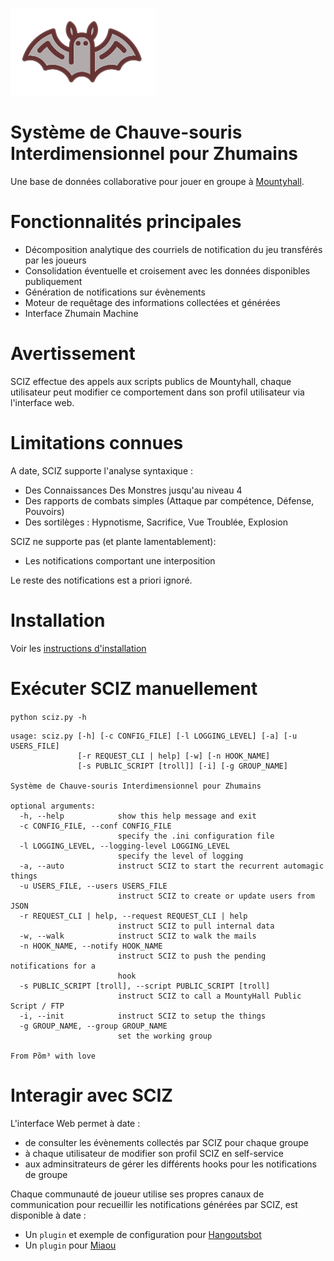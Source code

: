 ![SCIZ LOGO](web/public/images/sciz-logo-quarter.png)
# Système de Chauve-souris Interdimensionnel pour Zhumains

Une base de données collaborative pour jouer en groupe à [Mountyhall](https://www.mountyhall.com).

# Fonctionnalités principales

* Décomposition analytique des courriels de notification du jeu transférés par les joueurs
* Consolidation éventuelle et croisement avec les données disponibles publiquement
* Génération de notifications sur évènements
* Moteur de requêtage des informations collectées et générées
* Interface Zhumain Machine

# Avertissement

SCIZ effectue des appels aux scripts publics de Mountyhall, chaque utilisateur peut modifier ce comportement dans son profil utilisateur via l'interface web.

# Limitations connues

A date, SCIZ supporte l'analyse syntaxique :
  * Des Connaissances Des Monstres jusqu'au niveau 4
  * Des rapports de combats simples (Attaque par compétence, Défense, Pouvoirs)
  * Des sortilèges : Hypnotisme, Sacrifice, Vue Troublée, Explosion

SCIZ ne supporte pas (et plante lamentablement):
  * Les notifications comportant une interposition

Le reste des notifications est a priori ignoré.

# Installation
Voir les [instructions d'installation](INSTALL.md)

# Exécuter SCIZ manuellement
```python sciz.py -h```

```
usage: sciz.py [-h] [-c CONFIG_FILE] [-l LOGGING_LEVEL] [-a] [-u USERS_FILE]
               [-r REQUEST_CLI | help] [-w] [-n HOOK_NAME]
               [-s PUBLIC_SCRIPT [troll]] [-i] [-g GROUP_NAME]

Système de Chauve-souris Interdimensionnel pour Zhumains

optional arguments:
  -h, --help            show this help message and exit
  -c CONFIG_FILE, --conf CONFIG_FILE
                        specify the .ini configuration file
  -l LOGGING_LEVEL, --logging-level LOGGING_LEVEL
                        specify the level of logging
  -a, --auto            instruct SCIZ to start the recurrent automagic things
  -u USERS_FILE, --users USERS_FILE
                        instruct SCIZ to create or update users from JSON
  -r REQUEST_CLI | help, --request REQUEST_CLI | help
                        instruct SCIZ to pull internal data
  -w, --walk            instruct SCIZ to walk the mails
  -n HOOK_NAME, --notify HOOK_NAME
                        instruct SCIZ to push the pending notifications for a
                        hook
  -s PUBLIC_SCRIPT [troll], --script PUBLIC_SCRIPT [troll]
                        instruct SCIZ to call a MountyHall Public Script / FTP
  -i, --init            instruct SCIZ to setup the things
  -g GROUP_NAME, --group GROUP_NAME
                        set the working group

From Põm³ with love
```

# Interagir avec SCIZ

L'interface Web permet à date :
  - de consulter les évènements collectés par SCIZ pour chaque groupe
  - à chaque utilisateur de modifier son profil SCIZ en self-service
  - aux adminsitrateurs de gérer les différents hooks pour les notifications de groupe

Chaque communauté de joueur utilise ses propres canaux de communication pour recueillir les notifications générées par SCIZ, est disponible à date :
  * Un ```plugin``` et exemple de configuration pour [Hangoutsbot](https://github.com/hangoutsbot/hangoutsbot)
  * Un ```plugin``` pour [Miaou](https://github.com/Canop/miaou)

